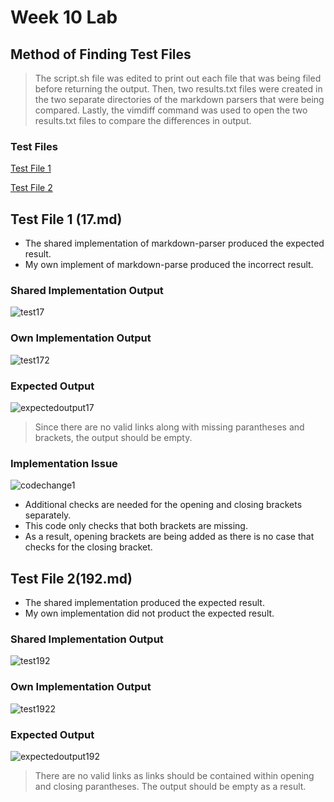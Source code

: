# Week 10 Lab

## Method of Finding Test Files
> The script.sh file was edited to print out each file that was being filed before returning the output.
> Then, two results.txt files were created in the two separate directories of the markdown parsers that were being compared.
> Lastly, the vimdiff command was used to open the two results.txt files to compare the differences in output.

### Test Files
[Test File 1](https://github.com/nidhidhamnani/markdown-parser/blob/main/test-files/17.md)

[Test File 2](https://github.com/nidhidhamnani/markdown-parser/blob/main/test-files/192.md)

## Test File 1 (17.md)
* The shared implementation of markdown-parser produced the expected result.
* My own implement of markdown-parse produced the incorrect result.

### Shared Implementation Output
![test17](https://user-images.githubusercontent.com/78109412/172078159-46f02bb2-8749-40d8-8119-cc1c25708af6.JPG)

### Own Implementation Output
![test172](https://user-images.githubusercontent.com/78109412/172078303-4ce2b3f1-c007-4cdc-b633-cbfd915b4719.JPG)

### Expected Output
![expectedoutput17](https://user-images.githubusercontent.com/78109412/172078422-a6584e4f-8cb5-4510-bb2d-43c616defb24.JPG)
> Since there are no valid links along with missing parantheses and brackets, the output should be empty.

### Implementation Issue
![codechange1](https://user-images.githubusercontent.com/78109412/172078779-654c0c1b-fadc-4bad-8e9f-d258862ef68d.JPG)
* Additional checks are needed for the opening and closing brackets separately. 
* This code only checks that both brackets are missing.
* As a result, opening brackets are being added as there is no case that checks for the closing bracket.

## Test File 2(192.md)
* The shared implementation produced the expected result.
* My own implementation did not product the expected result.

### Shared Implementation Output
![test192](https://user-images.githubusercontent.com/78109412/172079348-82f411d7-6319-49b5-bbb5-bad454887e3c.JPG)

### Own Implementation Output
![test1922](https://user-images.githubusercontent.com/78109412/172079381-2ecc3666-42a3-47fd-a904-7e3ea00de9f0.JPG)

### Expected Output
![expectedoutput192](https://user-images.githubusercontent.com/78109412/172079468-43ef9ad0-951c-4048-884b-4f9f62f652b5.JPG)
> There are no valid links as links should be contained within opening and closing parantheses. The output should be empty as a result.
